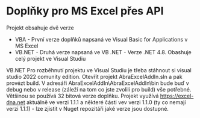 
<H1>Doplňky pro MS Excel přes API</H1>

Projekt obsahuje dvě verze 

 - VBA - První verze doplňků napsaná ve Visual Basic for Applications v MS Excel
 - VB.NET - Druhá verze napsaná ve VB .NET - Verze .NET 4.8. Obashuje celý projekt ve Visual Studiu

VB.NET
Pro rozběhnutí projektu ve Visual Studiu je třeba stáhnout si visual studio 2022 comunity edition. Otevřít projekt AbraExcelAddIn.sln a pak provézt build. V adresáři AbraExcelAddIn\AbraExcelAddIn\bin bude buď v debug nebo v release (záleží na tom co jste zvolili pro build) vše potřebné. 
Většinou se používá 32 bitová verze doplňku. Projekt využívá https://excel-dna.net aktuálně ve verzi 1.1.1 a některé části vev verzi 1.1.0 (ty co nemají verzi 1.1.1) - lze zjistit v Nuget repozitáři jaké verze jsou dostupné.
